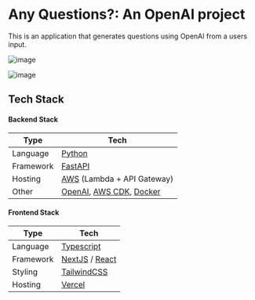 # Any Questions?: An OpenAI project

This is an application that generates questions using OpenAI from a users input. 

![image](https://user-images.githubusercontent.com/24990448/204139565-63fe4653-7151-4dc7-9317-5415b8533df5.png)

![image](https://user-images.githubusercontent.com/24990448/204139557-ad216b61-ffb0-4cd8-af58-ceea869bbfad.png)


## Tech Stack

#### Backend Stack

| Type      | Tech                                                         |
| --------- | ------------------------------------------------------------ |
| Language  | [Python](https://www.python.org/)                            |
| Framework | [FastAPI](https://fastapi.tiangolo.com/)                     |
| Hosting   | [AWS](https://aws.amazon.com/) (Lambda + API Gateway)        |
| Other     | [OpenAI](https://openai.com/), [AWS CDK](https://aws.amazon.com/cdk/), [Docker](https://www.docker.com/) |

#### Frontend Stack

| Type      | Tech                                                         |
| --------- | ------------------------------------------------------------ |
| Language  | [Typescript](https://www.typescriptlang.org/)                |
| Framework | [NextJS](https://nextjs.org/) / [React](https://reactjs.org/) |
| Styling   | [TailwindCSS](https://tailwindcss.com/)                      |
| Hosting   | [Vercel](https://vercel.com)                                 |
